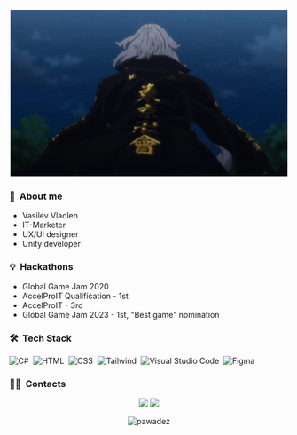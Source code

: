 </p>
<p align="center">
  <img src="tenor.gif" height="300" width="500">
</p>

### 🌱 &nbsp;About me

- Vasilev Vladlen
- IT-Marketer
- UX/UI designer
- Unity developer

### 💡 &nbsp;Hackathons
- Global Game Jam 2020
- AccelProIT Qualification - 1st
- AccelProIT - 3rd
- Global Game Jam 2023 - 1st, "Best game" nomination

### 🛠 &nbsp;Tech Stack
![C#](https://img.shields.io/badge/-CSharp-05122A?style=flat&logo=Csharp&logoColor=white)&nbsp;
![HTML](https://img.shields.io/badge/-HTML-05122A?style=flat&logo=HTML5)&nbsp;
![CSS](https://img.shields.io/badge/-CSS-05122A?style=flat&logo=CSS)&nbsp;
![Tailwind](https://img.shields.io/badge/-Tailwind%20CSS-05122A?style=flat&logo=TailwindCss&logoColor=6E81B6)&nbsp;
![Visual Studio Code](https://img.shields.io/badge/-Visual%20Studio%20Code-05122A?style=flat&logo=visual-studio-code&logoColor=007ACC)&nbsp;
![Figma](https://img.shields.io/badge/-Figma-05122A?style=flat&logo=figma&logoColor=white)&nbsp;

### 🤝🏻 &nbsp;Contacts

<p align="center">
<a href="https://vk.com/pawade"><img src="https://img.shields.io/badge/-@vladleach-1877F2?style=flat&logo=vk&logoColor=white"/></a>
<a href="https://mail.google.com/mail/u/0/#inbox?compose=new"><img src="https://img.shields.io/badge/-ckr.naikax@gmail.com-1877F2?style=flat&logo=gmail&logoColor=white"/></a>
</p>

<p align="center"> <img src="https://github-readme-stats.vercel.app/api?username=pawadez&show_icons=true&theme=great-gatsby" alt="pawadez" />
